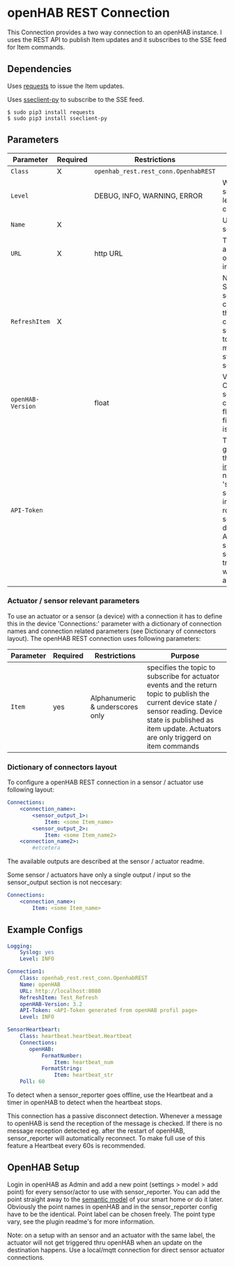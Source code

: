 # openHAB REST Connection

This Connection provides a two way connection to an openHAB instance.
I uses the REST API to publish Item updates and it subscribes to the SSE feed for Item commands.

## Dependencies

Uses [requests](https://pypi.org/project/requests/) to issue the Item updates.

Uses [sseclient-py](https://pypi.org/project/sseclient-py/) to subscribe to the SSE feed.

```
$ sudo pip3 install requests
$ sudo pip3 install sseclient-py
```

## Parameters

Parameter | Required | Restrictions | Purpose
-|-|-|-
`Class` | X | `openhab_rest.rest_conn.OpenhabREST` |
`Level` | | DEBUG, INFO, WARNING, ERROR | When provided, sets the logging level for the connection.
`Name` | X | | Unique to sensor_reporter | Name for the connection, used in the list of Connections for Actuators and Sensors.
`URL` | X | http URL | The base URL and port of the openHAB instance.
`RefreshItem` | X | | Name of a Switch Item; sending an ON command to the Item will cause sensor_reporter to publish the most recent state of all the sensors.
`openHAB-Version` | | float | Version of the OpenHAB server to connect to as floating point figure. Default is '2.0'.
`API-Token` | | | The API token generated on the [web interface](https://www.openhab.org/docs/configuration/apitokens.html). Only needed if 'settings > API-security > implicit user role (advanced settings)' is disabled. If no API token is specified sensor_reporter tries to connect without authentication.

### Actuator / sensor relevant parameters

To use an actuator or a sensor (a device) with a connection it has to define this in the device 'Connections:' parameter with a dictionary of connection names and connection related parameters (see Dictionary of connectors layout).
The openHAB REST connection uses following parameters:

Parameter | Required | Restrictions | Purpose
-|-|-|-
`Item` | yes | Alphanumeric & underscores only | specifies the topic to subscribe for actuator events and the return topic to publish the current device state / sensor reading. Device state is published as item update. Actuators are only triggerd on item commands

### Dictionary of connectors layout
To configure a openHAB REST connection in a sensor / actuator use following layout:

```yaml
Connections:
    <connection_name>:
        <sensor_output_1>:
            Item: <some Item_name>
        <sensor_output_2>:
            Item: <some Item_name2>
    <connection_name2>:
        #etcetera
```
The available outputs are described at the sensor / actuator readme.

Some sensor / actuators have only a single output / input so the sensor_output section is not neccesary:

```yaml
Connections:
    <connection_name>:
        Item: <some Item_name>
```

## Example Configs

```yaml
Logging:
    Syslog: yes
    Level: INFO

Connection1:
    Class: openhab_rest.rest_conn.OpenhabREST
    Name: openHAB
    URL: http://localhost:8080
    RefreshItem: Test_Refresh
    openHAB-Version: 3.2
    API-Token: <API-Token generated from openHAB profil page>
    Level: INFO

SensorHeartbeart:
    Class: heartbeat.heartbeat.Heartbeat
    Connections:
       openHAB:
           FormatNumber:
               Item: heartbeat_num
           FormatString:
               Item: heartbeat_str
    Poll: 60
```

To detect when a sensor_reporter goes offline, use the Heartbeat and a timer in openHAB to detect when the heartbeat stops.

This connection has a passive disconnect detection.
Whenever a message to openHAB is send the reception of the message is checked.
If there is no message reception detected eg. after the restart of openHAB, sensor_reporter will automatically reconnect.
To make full use of this feature a Heartbeat every 60s is recommended.


## OpenHAB Setup
Login in openHAB as Admin and add a new point (settings > model > add point) for every sensor/actor to use with sensor_reporter.
You can add the point straight away to the [semantic model](https://www.openhab.org/docs/tutorial/model.html) of your smart home or do it later.
Obviously the point names in openHAB and in the sensor_reporter config have to be the identical.
Point label can be chosen freely.
The point type vary, see the plugin readme's for more information.

Note: on a setup with an sensor and an actuator with the same label, the actuator will not get triggered thru openHAB when an update on the destination happens. Use a local/mqtt connection for direct sensor actuator connections.